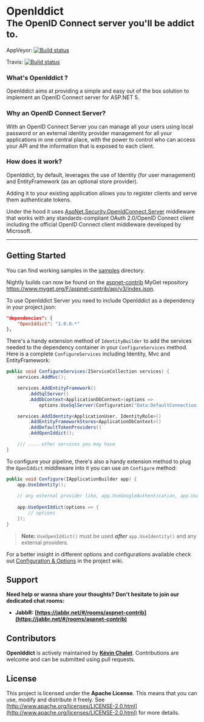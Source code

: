 OpenIddict<br><sub>The OpenID Connect server you'll be addict to.</sub>
=======

AppVeyor: [![Build status](https://ci.appveyor.com/api/projects/status/d0d8git3o6lqkvbm?svg=true)](https://ci.appveyor.com/project/aspnet-contrib/core)

Travis: [![Build status](https://travis-ci.org/openiddict/core.svg)](https://travis-ci.org/openiddict/core)

### What's OpenIddict ?

OpenIddict aims at providing a simple and easy out of the box solution 
to implement an OpenID Connect server for ASP.NET 5.


### Why an OpenID Connect Server?

With an OpenID Connect Server you can manage all your users using local 
password or an external identity provider management for all your applications 
in one central place, with the power to control who can access your API and 
the information that is exposed to each client. 


### How does it work?

OpenIddict, by default, leverages the use of Identity (for user management) and 
EntityFramework (as an optional store provider).

Adding it to your existing application allows you to register clients and 
serve them authenticate tokens.

Under the hood it uses [AspNet.Security.OpenIdConnect.Server](https://github.com/aspnet-contrib/AspNet.Security.OpenIdConnect.Server) 
middleware that works with any standards-compliant OAuth 2.0/OpenID Connect 
client including the official OpenID Connect client middleware 
developed by Microsoft.

--------------

## Getting Started

You can find working samples in the [samples](https://github.com/openiddict/core/tree/dev/samples) directory.

Nightly builds can now be found on the [aspnet-contrib](https://github.com/aspnet-contrib) MyGet repository https://www.myget.org/F/aspnet-contrib/api/v3/index.json.

To use OpenIddict Server you need to include OpenIddict as a dependency in your project.json:

```json
"dependencies": {
    "OpenIddict": "1.0.0-*"
},
```

There's a handy extension method of `IdentityBuilder` to add the services needed
to the dependency container in your `ConfigureServices` method. Here is a 
complete `ConfigureServices` including Identity, Mvc and EntityFramework:

```csharp
public void ConfigureServices(IServiceCollection services) {
    services.AddMvc();

    services.AddEntityFramework()
        .AddSqlServer()
        .AddDbContext<ApplicationDbContext>(options =>
            options.UseSqlServer(Configuration["Data:DefaultConnection:ConnectionString"]));

    services.AddIdentity<ApplicationUser, IdentityRole>()
        .AddEntityFrameworkStores<ApplicationDbContext>()
        .AddDefaultTokenProviders()
        .AddOpenIddict();

    /// .... other services you may have
}
```

To configure your pipeline, there's also a handy extension method to plug the
`OpenIddict` middleware into it you can use on `Configure` method: 

```csharp
public void Configure(IApplicationBuilder app) {
    app.UseIdentity();
    
    // any external provider like, app.UseGoogleAuthentication, app.UseFacebookAuthentication, etc..
    
    app.UseOpenIddict(options => {
        // options
    });
}
```

> **Note:** `UseOpenIddict()` must be used ***after*** `app.UseIdentity()` and any external providers.

For a better insight in different options and configurations available check out 
[Configuration & Options](https://github.com/openiddict/core/wiki/Configuration-&-Options)
in the project wiki.

## Support

**Need help or wanna share your thoughts? Don't hesitate to join our dedicated chat rooms:**

- **JabbR: [https://jabbr.net/#/rooms/aspnet-contrib](https://jabbr.net/#/rooms/aspnet-contrib)**

## Contributors

**OpenIddict** is actively maintained by **[Kévin Chalet](https://github.com/PinpointTownes)**. Contributions are welcome and can be submitted using pull requests.

## License

This project is licensed under the **Apache License**. This means that you can use, modify and distribute it freely. See [http://www.apache.org/licenses/LICENSE-2.0.html](http://www.apache.org/licenses/LICENSE-2.0.html) for more details.
